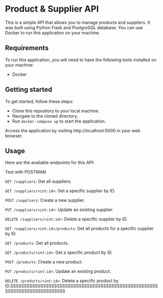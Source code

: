 
# Product & Supplier API

This is a simple API that allows you to manage products and suppliers. It was built using Python Flask and PostgreSQL database. You can use Docker to run this application on your machine.

## Requirements
To run this application, you will need to have the following tools installed on your machine:
- Docker


## Getting started
To get started, follow these steps:

- Clone this repository to your local machine.
- Navigate to the cloned directory.
- Run ```docker-compose up``` to start the application.

Access the application by visiting http://localhost:5000 in your web browser.

## Usage
Here are the available endpoints for this API:

Test with POSTMAN

`GET /suppliers`: Get all suppliers.

`GET /suppliers/<int:id>`: Get a specific supplier by ID.

`POST /suppliers`: Create a new supplier.

`PUT /suppliers/<int:id>`: Update an existing supplier.

`DELETE /suppliers/<int:id>`: Delete a specific supplier by ID.

`GET /suppliers/<int:id>/products`: Get all products for a specific supplier by ID.

`GET /products`: Get all products.

`GET /products/<int:id>`: Get a specific product by ID.

`POST /products`: Create a new product.

`PUT /products/<int:id>`: Update an existing product.

`DELETE /products/<int:id>`: Delete a specific product by ID.SSSSSSSSSSSSSSSSSSSSSSSSSSSSSSSSSSSSSSSSSSSSSSSSSSSSSSSSSSSSSSSSSSSSSSSSSSSS
